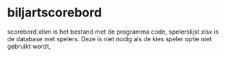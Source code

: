 # biljartscorebord
scorebord.xlsm is het bestand met de programma code, 
spelerslijst.xlsx is de database met spelers. Deze is niet nodig als de kies speler optie niet gebruikt wordt,
